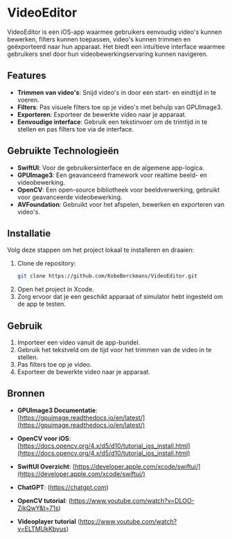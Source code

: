 # VideoEditor

VideoEditor is een iOS-app waarmee gebruikers eenvoudig video's kunnen bewerken, filters kunnen toepassen, video's kunnen trimmen en geëxporteerd naar hun apparaat. Het biedt een intuïtieve interface waarmee gebruikers snel door hun videobewerkingservaring kunnen navigeren.

## Features

- **Trimmen van video's**: Snijd video's in door een start- en eindtijd in te voeren.
- **Filters**: Pas visuele filters toe op je video's met behulp van GPUImage3.
- **Exporteren**: Exporteer de bewerkte video naar je apparaat.
- **Eenvoudige interface**: Gebruik een tekstinvoer om de trimtijd in te stellen en pas filters toe via de interface.

## Gebruikte Technologieën

- **SwiftUI**: Voor de gebruikersinterface en de algemene app-logica.
- **GPUImage3**: Een geavanceerd framework voor realtime beeld- en videobewerking.
- **OpenCV**: Een open-source bibliotheek voor beeldverwerking, gebruikt voor geavanceerde videobewerking.
- **AVFoundation**: Gebruikt voor het afspelen, bewerken en exporteren van video's.

## Installatie

Volg deze stappen om het project lokaal te installeren en draaien:

1. Clone de repository:
    ```bash
    git clone https://github.com/KobeBerckmans/VideoEditor.git
    ```
2. Open het project in Xcode.
3. Zorg ervoor dat je een geschikt apparaat of simulator hebt ingesteld om de app te testen.

## Gebruik

1. Importeer een video vanuit de app-bundel.
2. Gebruik het tekstveld om de tijd voor het trimmen van de video in te stellen.
3. Pas filters toe op je video.
4. Exporteer de bewerkte video naar je apparaat.

## Bronnen

- **GPUImage3 Documentatie**: [https://gpuimage.readthedocs.io/en/latest/](https://gpuimage.readthedocs.io/en/latest/)
- **OpenCV voor iOS**: [https://docs.opencv.org/4.x/d5/d10/tutorial_ios_install.html](https://docs.opencv.org/4.x/d5/d10/tutorial_ios_install.html)
- **SwiftUI Overzicht**: [https://developer.apple.com/xcode/swiftui/](https://developer.apple.com/xcode/swiftui/)
- **ChatGPT**: (https://chatgpt.com)

- **OpenCV tutorial**: (https://www.youtube.com/watch?v=DLOO-ZikQwY&t=71s)

 - **Videoplayer tutorial** (https://www.youtube.com/watch?v=ELTMUkKbvus)
